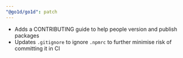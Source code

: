 ```yaml
---
"@go1d/go1d": patch
---
```


- Adds a CONTRIBUTING guide to help people version and publish packages
- Updates `.gitignore` to ignore `.npmrc` to further minimise risk of committing it in CI
